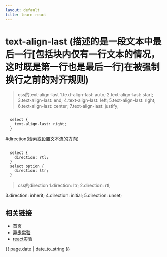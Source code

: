 ```yaml
---
layout: default
title: learn react
---
```


# text-align-last (描述的是一段文本中最后一行[包括块内仅有一行文本的情况，这时既是第一行也是最后一行]在被强制换行之前的对齐规则)

> css的text-align-last
1.text-align-last: auto;
2.text-align-last: start;
3.text-align-last: end;
4.text-align-last: left;
5.text-align-last: right;
6.text-align-last: center;
7.text-align-last: justify;

```

  select {
    text-align-last: right;
  }

```

#direction(检索或设置文本流的方向)

```

  select {
    direction: rtl;
  }
  select option {
    direction: ltr;
  }
```

> css的direction
1.direction: ltr;
2.direction: rtl;

3.direction: inherit;
4.direction: initial;
5.direction: unset;




## 相关链接
- [首页](http://zhishan33.github.io/shanBlog/)
- [异步实验](http://zhishan33.github.io/shanBlog/scripts/js_asyn.html)
- [react实验](http://zhishan33.github.io/shanBlog/scripts/index.html)

<p>{{ page.date | date_to_string }}</p>

